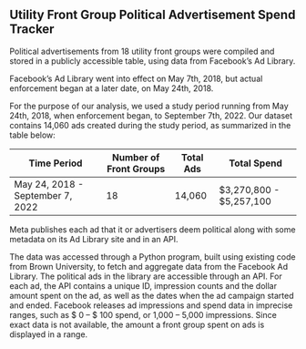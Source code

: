 ## Utility Front Group Political Advertisement Spend Tracker

Political advertisements from 18 utility front groups were compiled and stored in a publicly accessible table, using data from Facebook’s Ad Library. 

Facebook’s Ad Library went into effect on May 7th, 2018, but actual enforcement began at a later date, on May 24th, 2018. 

For the purpose of our analysis, we used a study period running from May 24th, 2018, when enforcement began, to September 7th, 2022. Our dataset contains 14,060 ads created during the study period, as summarized in the table below:

| Time Period                      | Number of Front Groups | Total Ads | Total Spend             |
|----------------------------------|------------------------|-----------|-------------------------|
| May 24, 2018 - September 7, 2022 | 18                     | 14,060    | $3,270,800 - $5,257,100 |


Meta publishes each ad that it or advertisers deem political along with some metadata on its Ad Library site and in an API.

The data was accessed through a Python program, built using existing code from Brown University, to fetch and aggregate data from the Facebook Ad Library. The political ads in the library are accessible through an API. For each ad, the API contains a unique ID, impression counts and the dollar amount spent on the ad, as well as the dates when the ad campaign started and ended. Facebook releases ad impressions and spend data in imprecise ranges, such as $ 0 – $ 100 spend, or 1,000 – 5,000 impressions. Since exact data is not available, the amount a front group spent on ads is displayed in a range. 

